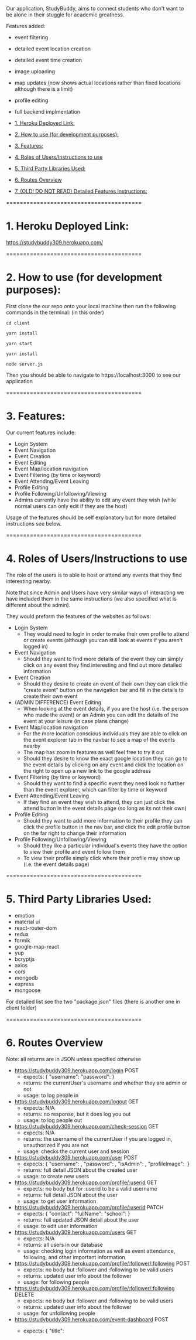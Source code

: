 Our application, StudyBuddy, aims to connect students who don't want to be alone in their stuggle for academic greatness.

Features added:
- event filtering
- detailed event location creation
- detailed event time creation
- image uploading
- map updates (now shows actual locations rather than fixed locations although there is a limit)
- profile editing
- full backend implmentation

- [1. Heroku Deployed Link:](#1-heroku-deployed-link)
- [2. How to use (for development purposes):](#2-how-to-use-for-development-purposes)
- [3. Features:](#3-features)
- [4. Roles of Users/Instructions to use](#4-roles-of-usersinstructions-to-use)
- [5. Third Party Libraries Used:](#5-third-party-libraries-used)
- [6. Routes Overview](#6-routes-overview)
- [7. (OLD! DO NOT READ) Detailed Features Instructions:](#7-old-do-not-read-detailed-features-instructions)

========================================

# 1. Heroku Deployed Link: 

https://studybuddy309.herokuapp.com/

========================================
# 2. How to use (for development purposes):

First clone the our repo onto your local machine
then run the following commands in the terminal: (in this order)

    cd client

    yarn install
    
    yarn start

    yarn install

    node server.js

Then you should be able to navigate to https://localhost:3000 to see our application

========================================

# 3. Features:

Our current features include:
- Login System
- Event Navigation
- Event Creation
- Event Editing
- Event Map/location navigation
- Event Filtering (by time or keyword)
- Event Attending/Event Leaving
- Profile Editing
- Profile Following/Unfollowing/Viewing
- Admins currently have the ability to edit any event they wish (while normal users can only edit if they are the host)
   
Usage of the features should be self explanatory but for more detailed instructions
see below.

========================================

# 4. Roles of Users/Instructions to use

The role of the users is to able to host or attend any events that they find interesting nearby. 

Note that since Admin and Users have very similar ways of interacting we have included them in the same instructions (we also specified what is different about the admin).

They would preform the features of the websites as follows:

- Login System
  - They would need to login in order to make their own profile to attend or create events (although you can still look at events if you aren't logged in)
- Event Navigation
  - Should they want to find more details of the event they can simply click on any event they find interesting and find out more detailed information
- Event Creation
  - Should they desire to create an event of their own they can click the "create event" button on the navigation bar and fill in the details to create their own event
- (ADMIN DIFFERENCE) Event Editing
  - When looking at the event details, if you are the host (i.e. the person who made the event) or an Admin you can edit the details of the event at your leisure (in case plans change)
- Event Map/location navigation
  - For the more location conscious individuals they are able to click on the event explorer tab in the navbar to see a map of the events nearby
  - The map has zoom in features as well feel free to try it out
  - Should they desire to know the exact google location they can go to the event details by clicking on any event and click the location on the right to open up a new link to the google address
- Event Filtering (by time or keyword)
  - Should they want to find a specific event they need look no further than the event explorer, which can filter by time or keyword
- Event Attending/Event Leaving
  - If they find an event they wish to attend, they can just click the attend button in the event details page (so long as its not their own)
- Profile Editing
  - Should they want to add more information to their profile they can click the profile button in the nav bar, and click the edit profile button on the far right to change their information
- Profile Following/Unfollowing/Viewing
  - Should they like a particular individual's events they have the option to view their profile and event follow them
  - To view their profile simply click where their profile may show up (i.e. the event details page)

========================================

# 5. Third Party Libraries Used:

- emotion
- material ui
- react-router-dom
- redux
- formik
- google-map-react
- yup
- bcryptjs
- axios
- cors
- mongodb
- express
- mongoose

For detailed list see the two "package.json" files (there is another one in client folder)

========================================
# 6. Routes Overview

Note: all returns are in JSON unless specified otherwise

- https://studybuddy309.herokuapp.com/login POST
  - expects: { 
        "username": <username>
        "password": <password> 
    } 
  - returns: the currentUser's username and whether they are admin or not
  - usage: to log people in
- https://studybuddy309.herokuapp.com/logout GET
  - expects: N/A
  - returns: no response, but it does log you out
  - usage: to log people out
- https://studybuddy309.herokuapp.com/check-session GET
  - expects: N/A
  - returns: the username of the currentUser if you are logged in, unauthorized if you are not
  - usage: checks the current user and session
- https://studybuddy309.herokuapp.com/user POST
  - expects: {
      "username": <username>,
      "password": <password>,
      "isAdmin": <true or false>,
      "profileImage": <image> 
    }
  - returns: full detail JSON about the created user
  - usage: to create new users
- https://studybuddy309.herokuapp.com/profile/:userid GET
  - expects: no body but for :userid to be a valid username
  - returns: full detail JSON about the user
  - usage: to get user information
- https://studybuddy309.herokuapp.com/profile/:userid PATCH
  - expects: {
      "contact": <contact details>
      "fullName": <fullName>
      "school": <userSchool>
    }
  - returns: full updated JSON detail about the user
  - usage: to edit user information
- https://studybuddy309.herokuapp.com/users GET
  - expects: N/A
  - returns: all users in our database
  - usage: checking login information as well as event attendance, following, and other important information 
- https://studybuddy309.herokuapp.com/profile/:follower/:following POST
  - expects: no body but :follower and :following to be valid users
  - returns: updated user info about the follower
  - usage: for following people
- https://studybuddy309.herokuapp.com/profile/:follower/:following DELETE
  - expects: no body but :follower and :following to be valid users
  - returns: updated user info about the follower
  - usage: for unfollowing people
- https://studybuddy309.herokuapp.com/event-dashboard POST
  - expects: {
	  "title": <title>,
    "description": <description>,
    "location": <location>,
    "maxSpots": <number of spots>,
    "date": <date>,
    "image": <image>
}
  note: our image uses a custom image database, for postman, try to create the event without the image
    you can see how it works via inspect element -> network -> payload, when creating an event

  - returns: full updated JSON detail about the event
  - usage: to create events
- https://studybuddy309.herokuapp.com/event-dashboard GET
  - expects: N/A
  - returns: all event information in database
  - usage: querying events for filtering and other important tasks
- https://studybuddy309.herokuapp.com/event-dashboard/:eventid GET
  - expects: no body but :eventid to be a valid eventid
  - returns: full details about the event
  - usage: displaying events
- https://studybuddy309.herokuapp.com/event-dashboard/:eventID PATCH
  - expects: expects: {
    "title": <title>,
    "description": <description>,
    "host": <host>
    "location": <location>,
    "maxSpots": <number of spots>,
    "date": <date>,
    }
  - returns: full updated event information
  - usage: editing event/updating event information
- https://studybuddy309.herokuapp.com/event-dashboard/:eventid DELETE
  - expects: no body but :eventid to be a valid eventid
  - returns: full details about the event deleted
  - usage: deleting events
- https://studybuddy309.herokuapp.com/event-dashboard/:eventID/attend POST
  - expects:{
    "attendee": <attendee ID>
  }
  - returns: full details about the updated event
  - usage: for users attending events
- https://studybuddy309.herokuapp.com/event-dashboard/:eventID/unattend DELETE
  - expects:{
    "attendee": <attendee ID>
  }
  - returns: full details about the updated event
  - usage: for users unattending events

  
========================================



# 7. (OLD! DO NOT READ) Detailed Features Instructions:

- Login System
    1. Click the Login Button on the top right
    2. You may sign in with {admin:admin} or {user:user}
        - if you wish to create your own account click the switch to sign up button
        - You may create a user or admin account (admin account creation only for demonstration purposes)
        - Note: do not refresh as that will delete the state
- Event Navigation
    1. Click the "Event Explorer" tab in the navigation bar to see all events
    2. You may click on an event to view its details
- Event Creation
    1. Once logged in click the "Create Event" tab in the navigation bar
    2. You may create an event by entering all the details and clicking the "Create Event" button 
    in the middle of the page
        - Image uploading relies on backend and has not been fully implemented
- Event Editing
    1. Navigate to an event you currently host (via the event explorer or the homepage)
        - if you are an admin you may edit any event
    2. Click the "edit event" button located under the banner
    3. Now you may edit all the details of the event
    4. Click the "done" button once you're done
- Event Map/location navigation
    1. Navigate to the event explorer
    2. You may click on any of the markers to see its event details
        - You can also hover to see basic info about the event
    3. Should you attend any events the marker will change color to green from black
    4. Should you host any events the marker will be red
- Event Joining/Leaving
    1. Navigate to the details of any event (via event explorer or the homepage)
    2. Click the attend button located under the banner to the right
        - You may see your upcoming events in the homepage
- Profile Editing
    1. Once logged in click the portrait icon located in the nav bar to the left of the logout button
    2. Click the edit button right below the logout button to edit your information
    3. Once finished Click the save button
        - If you dont wish to save you may click the cancel button
        - The delete account button has not been fully implemented yet
- Profile Following/Viewing
    1. For the Following demonstration navigate to the event explorer
    2. Locate the "late night hussle" event
    3. scroll down to the attendee's list
    4. click on user2, notice you will now be able to see their profile
    5. click the follow button on the top right
    6. You will now be able to see them in the following list on your profile
    7. If you wish to unfollow, click the unfollow button in the top right
        - You can navigate to anyone you follow via the following list on your profile
    8. You will now see that the user no longer shows up under following
